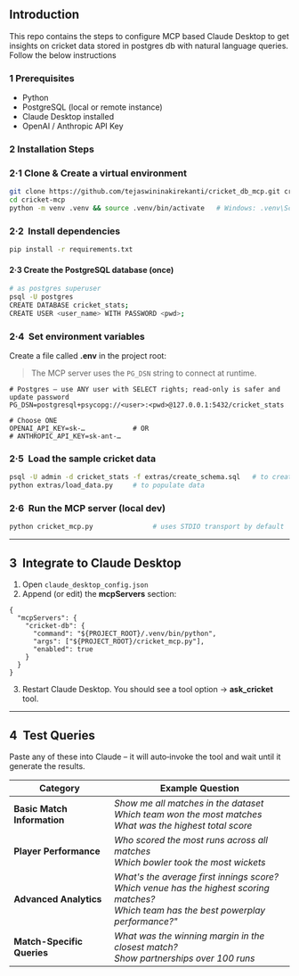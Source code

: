 ## Introduction
This repo contains the steps to configure MCP based Claude Desktop to get insights on cricket data stored in postgres db with natural language queries. Follow the below instructions

### 1  Prerequisites
- Python 
- PostgreSQL (local or remote instance)
- Claude Desktop installed
- OpenAI / Anthropic API Key
  
### 2  Installation Steps

### 2·1  Clone & Create a virtual environment

```bash
git clone https://github.com/tejaswininakirekanti/cricket_db_mcp.git cricket‑mcp
cd cricket‑mcp
python -m venv .venv && source .venv/bin/activate   # Windows: .venv\Scripts\activate
```

### 2·2  Install dependencies

```bash
pip install -r requirements.txt
```
#### 2·3  Create the PostgreSQL database (once)
```bash
# as postgres superuser
psql -U postgres
CREATE DATABASE cricket_stats;
CREATE USER <user_name> WITH PASSWORD <pwd>;

```


### 2·4  Set environment variables

Create a file called **.env** in the project root:
> The MCP server uses the `PG_DSN` string to connect at runtime.
> 
```env
# Postgres – use ANY user with SELECT rights; read‑only is safer and update password
PG_DSN=postgresql+psycopg://<user>:<pwd>@127.0.0.1:5432/cricket_stats

# Choose ONE
OPENAI_API_KEY=sk‑…            # OR
# ANTHROPIC_API_KEY=sk‑ant‑…
```


### 2·5  Load the sample cricket data

```bash
psql -U admin -d cricket_stats -f extras/create_schema.sql   # to create schema
python extras/load_data.py     # to populate data
```

### 2·6  Run the MCP server (local dev)

```bash
python cricket_mcp.py               # uses STDIO transport by default
```
---

## 3  Integrate to Claude Desktop

1. Open `claude_desktop_config.json` 
2. Append (or edit) the **mcpServers** section:

```jsonc
{
  "mcpServers": {
    "cricket-db": {
      "command": "${PROJECT_ROOT}/.venv/bin/python",  
      "args": ["${PROJECT_ROOT}/cricket_mcp.py"],
      "enabled": true
    }
  }
}
```

3. Restart Claude Desktop. You should see a tool option → **ask\_cricket** tool.

---

## 4  Test Queries

Paste any of these into Claude – it will auto‑invoke the tool and wait until it generate the results.

| Category                | Example Question                                               |
| ----------------------- | -------------------------------------------------------------- |
| **Basic Match Information**          | *Show me all matches in the dataset* <br> *Which team won the most matches* <br> *What was the highest total score*|
| **Player Performance**     | *Who scored the most runs across all matches*  <br> *Which bowler took the most wickets*                |
| **Advanced Analytics**  |*What's the average first innings score?* <br> *Which venue has the highest scoring matches?* <br> *Which team has the best powerplay performance?"* |
| **Match-Specific Queries** | *What was the winning margin in the closest match?* <br> *Show partnerships over 100 runs* |

 
